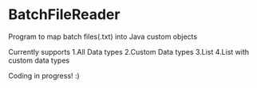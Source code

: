 # BatchFileReader


Program to map batch files(.txt) into Java custom objects

Currently supports
1.All Data types
2.Custom Data types
3.List
4.List with custom data types

Coding in progress! :)
